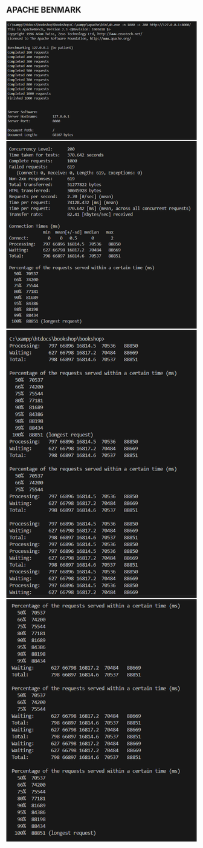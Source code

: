 ## APACHE BENMARK 

![alt text](image.png)
![alt text](image-1.png)
![alt text](image-2.png)
![alt text](image-3.png)